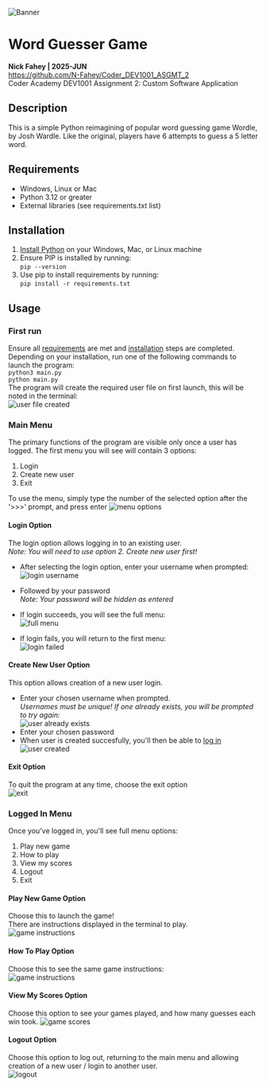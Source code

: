 ![Banner](help/banner.png)
# Word Guesser Game
**Nick Fahey | 2025-JUN**  
https://github.com/N-Fahey/Coder_DEV1001_ASGMT_2  
Coder Academy DEV1001 Assignment 2: Custom Software Application    

## Description
This is a simple Python reimagining of popular word guessing game Wordle, by Josh Wardle. Like the original, players have 6 attempts to guess a 5 letter word.

## Requirements
* Windows, Linux or Mac
* Python 3.12 or greater
* External libraries (see requirements.txt list)

## Installation
1. [Install Python](https://www.python.org/about/gettingstarted/) on your Windows, Mac, or Linux machine
2. Ensure PIP is installed by running:  
`pip --version`
3. Use pip to install requirements by running:  
`pip install -r requirements.txt`

## Usage

### First run
Ensure all [requirements](#requirements) are met and [installation](#installation) steps are completed.  
Depending on your installation, run one of the following commands to launch the program:  
`python3 main.py`  
`python main.py`  
The program will create the required user file on first launch, this will be noted in the terminal:  
![user file created](help/no_users.png)

### Main Menu
The primary functions of the program are visible only once a user has logged. The first menu you will see will contain 3 options:
1. Login
2. Create new user
3. Exit

To use the menu, simply type the number of the selected option after the '>>>' prompt, and press enter
![menu options](help/menu.png)

#### Login Option
The login option allows logging in to an existing user.  
*Note: You will need to use option 2. Create new user first!*  
* After selecting the login option, enter your username when prompted:  
![login username](help/login_username.png)
* Followed by your password  
*Note: Your password will be hidden as entered*

* If login succeeds, you will see the full menu:  
![full menu](help/login_success.png)

* If login fails, you will return to the first menu:  
![login failed](help/login_failed.png)

#### Create New User Option
This option allows creation of a new user login.
* Enter your chosen username when prompted.  
*Usernames must be unique! If one already exists, you will be prompted to try again:*  
![user already exists](help/user_exists.png)
* Enter your chosen password
* When user is created succesfully, you'll then be able to [log in](#login-option)  
![user created](help/user_created.png)

#### Exit Option
To quit the program at any time, choose the exit option  
![exit](help/exit.png)

### Logged In Menu
Once you've logged in, you'll see full menu options:  
1. Play new game
2. How to play
3. View my scores
4. Logout
5. Exit

#### Play New Game Option
Choose this to launch the game!  
There are instructions displayed in the terminal to play.  
![game instructions](help/game_instructions.png)

#### How To Play Option
Choose this to see the same game instructions:  
![game instructions](help/game_instructions.png)

#### View My Scores Option
Choose this option to see your games played, and how many guesses each win took.
![game scores](help/game_scores.png)

#### Logout Option
Choose this option to log out, returning to the main menu and allowing creation of a new user / login to another user.  
![logout](help/logout.png)
